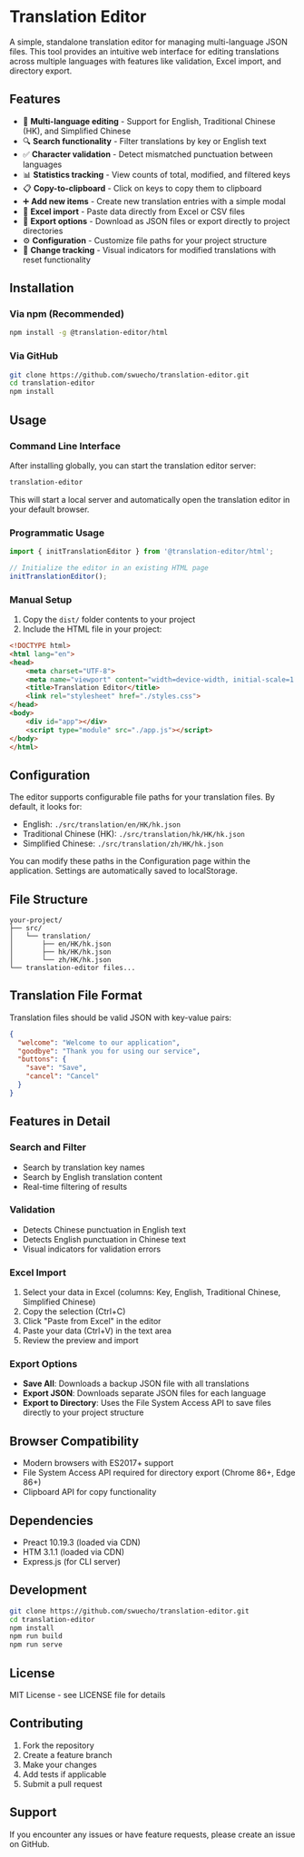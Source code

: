 # Translation Editor

A simple, standalone translation editor for managing multi-language JSON files. This tool provides an intuitive web interface for editing translations across multiple languages with features like validation, Excel import, and directory export.

## Features

- 📝 **Multi-language editing** - Support for English, Traditional Chinese (HK), and Simplified Chinese
- 🔍 **Search functionality** - Filter translations by key or English text
- ✅ **Character validation** - Detect mismatched punctuation between languages
- 📊 **Statistics tracking** - View counts of total, modified, and filtered keys
- 📋 **Copy-to-clipboard** - Click on keys to copy them to clipboard
- ➕ **Add new items** - Create new translation entries with a simple modal
- 📄 **Excel import** - Paste data directly from Excel or CSV files
- 💾 **Export options** - Download as JSON files or export directly to project directories
- ⚙️ **Configuration** - Customize file paths for your project structure
- 🔄 **Change tracking** - Visual indicators for modified translations with reset functionality

## Installation

### Via npm (Recommended)

```bash
npm install -g @translation-editor/html
```

### Via GitHub

```bash
git clone https://github.com/swuecho/translation-editor.git
cd translation-editor
npm install
```

## Usage

### Command Line Interface

After installing globally, you can start the translation editor server:

```bash
translation-editor
```

This will start a local server and automatically open the translation editor in your default browser.

### Programmatic Usage

```javascript
import { initTranslationEditor } from '@translation-editor/html';

// Initialize the editor in an existing HTML page
initTranslationEditor();
```

### Manual Setup

1. Copy the `dist/` folder contents to your project
2. Include the HTML file in your project:

```html
<!DOCTYPE html>
<html lang="en">
<head>
    <meta charset="UTF-8">
    <meta name="viewport" content="width=device-width, initial-scale=1.0">
    <title>Translation Editor</title>
    <link rel="stylesheet" href="./styles.css">
</head>
<body>
    <div id="app"></div>
    <script type="module" src="./app.js"></script>
</body>
</html>
```

## Configuration

The editor supports configurable file paths for your translation files. By default, it looks for:

- English: `./src/translation/en/HK/hk.json`
- Traditional Chinese (HK): `./src/translation/hk/HK/hk.json`
- Simplified Chinese: `./src/translation/zh/HK/hk.json`

You can modify these paths in the Configuration page within the application. Settings are automatically saved to localStorage.

## File Structure

```
your-project/
├── src/
│   └── translation/
│       ├── en/HK/hk.json
│       ├── hk/HK/hk.json
│       └── zh/HK/hk.json
└── translation-editor files...
```

## Translation File Format

Translation files should be valid JSON with key-value pairs:

```json
{
  "welcome": "Welcome to our application",
  "goodbye": "Thank you for using our service",
  "buttons": {
    "save": "Save",
    "cancel": "Cancel"
  }
}
```

## Features in Detail

### Search and Filter
- Search by translation key names
- Search by English translation content
- Real-time filtering of results

### Validation
- Detects Chinese punctuation in English text
- Detects English punctuation in Chinese text
- Visual indicators for validation errors

### Excel Import
1. Select your data in Excel (columns: Key, English, Traditional Chinese, Simplified Chinese)
2. Copy the selection (Ctrl+C)
3. Click "Paste from Excel" in the editor
4. Paste your data (Ctrl+V) in the text area
5. Review the preview and import

### Export Options
- **Save All**: Downloads a backup JSON file with all translations
- **Export JSON**: Downloads separate JSON files for each language
- **Export to Directory**: Uses the File System Access API to save files directly to your project structure

## Browser Compatibility

- Modern browsers with ES2017+ support
- File System Access API required for directory export (Chrome 86+, Edge 86+)
- Clipboard API for copy functionality

## Dependencies

- Preact 10.19.3 (loaded via CDN)
- HTM 3.1.1 (loaded via CDN)
- Express.js (for CLI server)

## Development

```bash
git clone https://github.com/swuecho/translation-editor.git
cd translation-editor
npm install
npm run build
npm run serve
```

## License

MIT License - see LICENSE file for details

## Contributing

1. Fork the repository
2. Create a feature branch
3. Make your changes
4. Add tests if applicable
5. Submit a pull request

## Support

If you encounter any issues or have feature requests, please create an issue on GitHub.